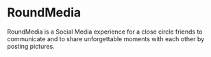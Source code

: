 # RoundMedia
RoundMedia is a Social Media experience for a close circle friends to communicate and to share unforgettable moments with each other by posting pictures.
